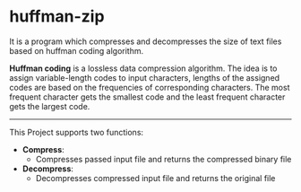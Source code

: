 # **huffman-zip**

It is a program which compresses and decompresses the size of text files based on huffman coding algorithm.

**Huffman coding** is a lossless data compression algorithm. The idea is to assign variable-length codes to input characters, lengths of the assigned codes are based on the frequencies of corresponding characters. The most frequent character gets the smallest code and the least frequent character gets the largest code.

---

This Project supports two functions:

- **Compress**:
  - Compresses passed input file and returns the compressed binary file
- **Decompress**:
  - Decompresses compressed input file and returns the original file
  